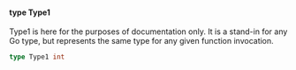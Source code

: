 #### type Type1

Type1 is here for the purposes of documentation only. It is a stand-in
for any Go type, but represents the same type for any given function
invocation.

```go
type Type1 int
```

